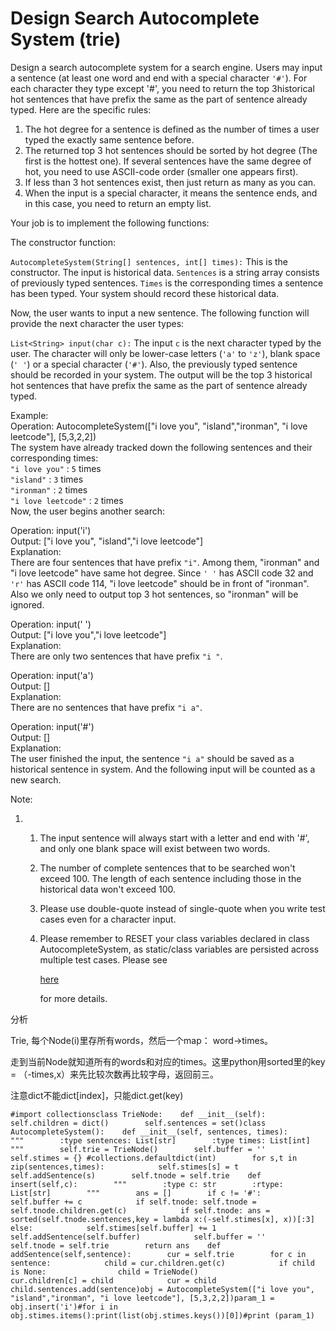 # Design Search Autocomplete System    \(trie\)

Design a search autocomplete system for a search engine. Users may input a sentence \(at least one word and end with a special character `'#'`\). For each character they type except '\#', you need to return the top 3historical hot sentences that have prefix the same as the part of sentence already typed. Here are the specific rules:

1. The hot degree for a sentence is defined as the number of times a user typed the exactly same sentence before.
2. The returned top 3 hot sentences should be sorted by hot degree \(The first is the hottest one\). If several sentences have the same degree of hot, you need to use ASCII-code order \(smaller one appears first\).
3. If less than 3 hot sentences exist, then just return as many as you can.
4. When the input is a special character, it means the sentence ends, and in this case, you need to return an empty list.

Your job is to implement the following functions:

The constructor function:

`AutocompleteSystem(String[] sentences, int[] times):` This is the constructor. The input is historical data. `Sentences` is a string array consists of previously typed sentences. `Times` is the corresponding times a sentence has been typed. Your system should record these historical data.

Now, the user wants to input a new sentence. The following function will provide the next character the user types:

`List<String> input(char c):` The input `c` is the next character typed by the user. The character will only be lower-case letters \(`'a'` to `'z'`\), blank space \(`' '`\) or a special character \(`'#'`\). Also, the previously typed sentence should be recorded in your system. The output will be the top 3 historical hot sentences that have prefix the same as the part of sentence already typed.

Example:  
Operation: AutocompleteSystem\(\["i love you", "island","ironman", "i love leetcode"\], \[5,3,2,2\]\)  
The system have already tracked down the following sentences and their corresponding times:  
`"i love you"` : `5` times  
`"island"` : `3` times  
`"ironman"` : `2` times  
`"i love leetcode"` : `2` times  
Now, the user begins another search:

Operation: input\('i'\)  
Output: \["i love you", "island","i love leetcode"\]  
Explanation:  
There are four sentences that have prefix `"i"`. Among them, "ironman" and "i love leetcode" have same hot degree. Since `' '` has ASCII code 32 and `'r'` has ASCII code 114, "i love leetcode" should be in front of "ironman". Also we only need to output top 3 hot sentences, so "ironman" will be ignored.

Operation: input\(' '\)  
Output: \["i love you","i love leetcode"\]  
Explanation:  
There are only two sentences that have prefix `"i "`.

Operation: input\('a'\)  
Output: \[\]  
Explanation:  
There are no sentences that have prefix `"i a"`.

Operation: input\('\#'\)  
Output: \[\]  
Explanation:  
The user finished the input, the sentence `"i a"` should be saved as a historical sentence in system. And the following input will be counted as a new search.

Note:

1. 1. The input sentence will always start with a letter and end with '\#', and only one blank space will exist between two words.
   2. The number of complete sentences that to be searched won't exceed 100. The length of each sentence including those in the historical data won't exceed 100.
   3. Please use double-quote instead of single-quote when you write test cases even for a character input.
   4. Please remember to RESET your class variables declared in class AutocompleteSystem, as static/class variables are persisted across multiple test cases. Please see 

      [here](https://leetcode.com/faq/#different-output)

       for more details.

分析

Trie, 每个Node\(i\)里存所有words，然后一个map： word-&gt;times。

走到当前Node就知道所有的words和对应的times。这里python用sorted里的key = （-times,x）来先比较次数再比较字母，返回前三。

注意dict不能dict\[index\]，只能dict.get\(key\)

```text
#import collectionsclass TrieNode:    def __init__(self):        self.children = dict()        self.sentences = set()class AutocompleteSystem():    def __init__(self, sentences, times):        """        :type sentences: List[str]        :type times: List[int]        """        self.trie = TrieNode()        self.buffer = ''        self.stimes = {} #collections.defaultdict(int)        for s,t in zip(sentences,times):            self.stimes[s] = t            self.addSentence(s)        self.tnode = self.trie    def insert(self,c):        """        :type c: str        :rtype: List[str]        """        ans = []        if c != '#':            self.buffer += c            if self.tnode: self.tnode = self.tnode.children.get(c)            if self.tnode: ans = sorted(self.tnode.sentences,key = lambda x:(-self.stimes[x], x))[:3]        else:            self.stimes[self.buffer] += 1            self.addSentence(self.buffer)            self.buffer = ''            self.tnode = self.trie        return ans    def addSentence(self,sentence):        cur = self.trie        for c in sentence:            child = cur.children.get(c)            if child is None:                child = TrieNode()                cur.children[c] = child            cur = child            child.sentences.add(sentence)obj = AutocompleteSystem(["i love you", "island","ironman", "i love leetcode"], [5,3,2,2])param_1 = obj.insert('i')#for i in obj.stimes.items():print(list(obj.stimes.keys())[0])#print (param_1)
```

